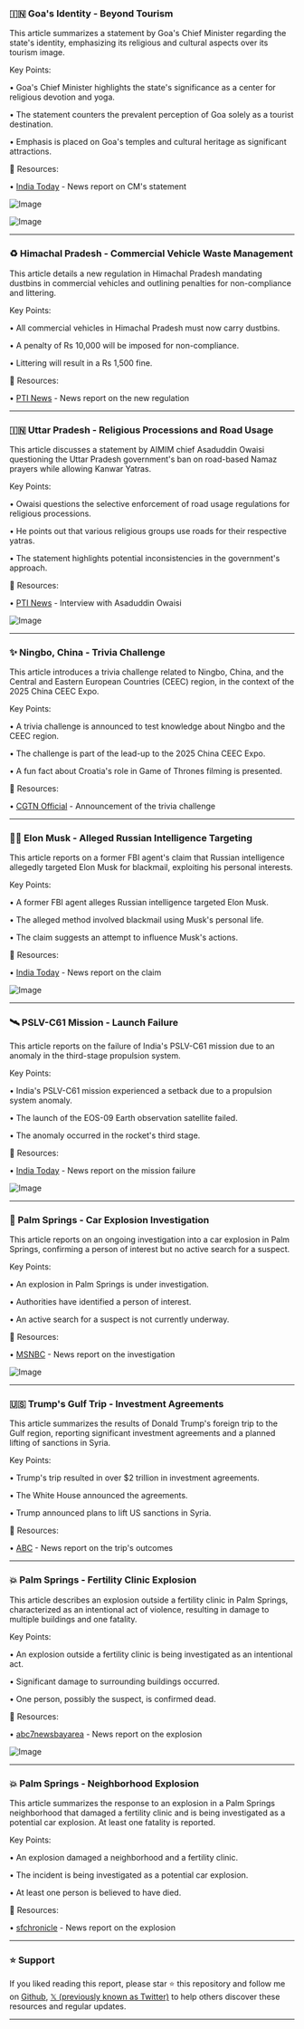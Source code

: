 ### 🇮🇳 Goa's Identity - Beyond Tourism

This article summarizes a statement by Goa's Chief Minister regarding the state's identity, emphasizing its religious and cultural aspects over its tourism image.

Key Points:

• Goa's Chief Minister highlights the state's significance as a center for religious devotion and yoga.

• The statement counters the prevalent perception of Goa solely as a tourist destination.

• Emphasis is placed on Goa's temples and cultural heritage as significant attractions.


🔗 Resources:

• [India Today](https://x.com/IndiaToday/status/1923956800979964115) - News report on CM's statement

![Image](https://pbs.twimg.com/media/GrNEbE_WsAA01fB?format=jpg&name=small)

![Image](https://pbs.twimg.com/media/GrNEcEOW8AA4nwr?format=jpg&name=small)

---
### ♻️ Himachal Pradesh - Commercial Vehicle Waste Management

This article details a new regulation in Himachal Pradesh mandating dustbins in commercial vehicles and outlining penalties for non-compliance and littering.

Key Points:

• All commercial vehicles in Himachal Pradesh must now carry dustbins.

• A penalty of Rs 10,000 will be imposed for non-compliance.

• Littering will result in a Rs 1,500 fine.


🔗 Resources:

• [PTI News](https://x.com/PTI_News/status/1923941136877617168) - News report on the new regulation


---
### 🇮🇳 Uttar Pradesh - Religious Processions and Road Usage

This article discusses a statement by AIMIM chief Asaduddin Owaisi questioning the Uttar Pradesh government's ban on road-based Namaz prayers while allowing Kanwar Yatras.

Key Points:

• Owaisi questions the selective enforcement of road usage regulations for religious processions.

• He points out that various religious groups use roads for their respective yatras.

• The statement highlights potential inconsistencies in the government's approach.


🔗 Resources:

• [PTI News](https://x.com/PTI_News/status/1923934063338910154) - Interview with Asaduddin Owaisi

![Image](https://pbs.twimg.com/amplify_video_thumb/1923835663226376192/img/mA5FNoVB7UiBVqvC.jpg)

---
### ✨ Ningbo, China - Trivia Challenge

This article introduces a trivia challenge related to Ningbo, China, and the Central and Eastern European Countries (CEEC) region, in the context of the 2025 China CEEC Expo.

Key Points:

• A trivia challenge is announced to test knowledge about Ningbo and the CEEC region.

• The challenge is part of the lead-up to the 2025 China CEEC Expo.

•  A fun fact about Croatia's role in Game of Thrones filming is presented.


🔗 Resources:

• [CGTN Official](https://x.com/CGTNOfficial/status/1923933505576370672) - Announcement of the trivia challenge


---
### 🕵️‍♂️ Elon Musk - Alleged Russian Intelligence Targeting

This article reports on a former FBI agent's claim that Russian intelligence allegedly targeted Elon Musk for blackmail, exploiting his personal interests.

Key Points:

• A former FBI agent alleges Russian intelligence targeted Elon Musk.

• The alleged method involved blackmail using Musk's personal life.

• The claim suggests an attempt to influence Musk's actions.


🔗 Resources:

• [India Today](https://x.com/IndiaToday/status/1923920889793610168) - News report on the claim

![Image](https://pbs.twimg.com/media/GrMjtMsW4AAAGXZ?format=jpg&name=small)


---
### 🛰️ PSLV-C61 Mission - Launch Failure

This article reports on the failure of India's PSLV-C61 mission due to an anomaly in the third-stage propulsion system.

Key Points:

• India's PSLV-C61 mission experienced a setback due to a propulsion system anomaly.

• The launch of the EOS-09 Earth observation satellite failed.

• The anomaly occurred in the rocket's third stage.


🔗 Resources:

• [India Today](https://x.com/IndiaToday/status/1923912394322989098) - News report on the mission failure

![Image](https://pbs.twimg.com/amplify_video_thumb/1923912243936206848/img/LnigAAqZN8hO-eFw.jpg)

---
### 🚨 Palm Springs - Car Explosion Investigation

This article reports on an ongoing investigation into a car explosion in Palm Springs, confirming a person of interest but no active search for a suspect.

Key Points:

• An explosion in Palm Springs is under investigation.

•  Authorities have identified a person of interest.

• An active search for a suspect is not currently underway.


🔗 Resources:

• [MSNBC](https://x.com/MSNBC/status/1923904250834292827) - News report on the investigation

![Image](https://pbs.twimg.com/amplify_video_thumb/1923904123461595136/img/pP5IrW6L7zRLWmTz.jpg)

---
### 🇺🇸 Trump's Gulf Trip - Investment Agreements

This article summarizes the results of Donald Trump's foreign trip to the Gulf region, reporting significant investment agreements and a planned lifting of sanctions in Syria.

Key Points:

• Trump's trip resulted in over $2 trillion in investment agreements.

• The White House announced the agreements.

• Trump announced plans to lift US sanctions in Syria.


🔗 Resources:

• [ABC](https://x.com/ABC/status/1923887268680351859) - News report on the trip's outcomes


---
### 💥 Palm Springs - Fertility Clinic Explosion

This article describes an explosion outside a fertility clinic in Palm Springs, characterized as an intentional act of violence, resulting in damage to multiple buildings and one fatality.

Key Points:

• An explosion outside a fertility clinic is being investigated as an intentional act.

• Significant damage to surrounding buildings occurred.

• One person, possibly the suspect, is confirmed dead.


🔗 Resources:

• [abc7newsbayarea](https://x.com/abc7newsbayarea/status/1923878050791673865) - News report on the explosion

![Image](https://pbs.twimg.com/media/GrL84fAXAAE5fXS?format=jpg&name=small)

---
### 💥 Palm Springs - Neighborhood Explosion

This article summarizes the response to an explosion in a Palm Springs neighborhood that damaged a fertility clinic and is being investigated as a potential car explosion.  At least one fatality is reported.

Key Points:

• An explosion damaged a neighborhood and a fertility clinic.

• The incident is being investigated as a potential car explosion.

• At least one person is believed to have died.


🔗 Resources:

• [sfchronicle](https://x.com/sfchronicle/status/1923846038294569390) - News report on the explosion


---

### ⭐️ Support

If you liked reading this report, please star ⭐️ this repository and follow me on [Github](https://github.com/Drix10), [𝕏 (previously known as Twitter)](https://x.com/DRIX_10_) to help others discover these resources and regular updates.

---